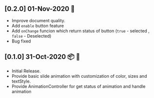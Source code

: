 ## [0.2.0]   01-Nov-2020  :rocket:

* Improve document quality.
* Add ```enable``` button feature
* Add ```onChange``` funcion which return status of button (```true``` - selected , ```false``` - Deselected)
* Bug fixed

## [0.1.0]   31-Oct-2020 :package: :rocket:

* Initial Release.
* Provide basic slide animation with customization of color, sizes and textStyle.
* Provide AnimationController for get status of animation and handle animation 

